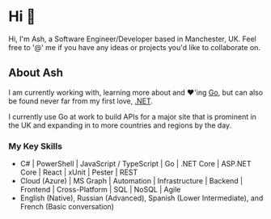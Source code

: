 # Hi 👋

Hi, I'm Ash, a Software Engineer/Developer based in Manchester, UK. Feel free to '@' me if you have any ideas or projects you'd like to collaborate on.

## About Ash

I am currently working with, learning more about and :heart:'ing [Go](https://go.dev/), but can also be found never far from my first love, [.NET](https://dotnet.microsoft.com/en-us/).

I currently use Go at work to build APIs for a major site that is prominent in the UK and expanding in to more countries and regions by the day.

### My Key Skills

- C# | PowerShell | JavaScript / TypeScript | Go | .NET Core | ASP.NET Core | React | xUnit | Pester | REST
- Cloud (Azure) | MS Graph | Automation | Infrastructure | Backend | Frontend | Cross-Platform | SQL | NoSQL | Agile
- English (Native), Russian (Advanced), Spanish (Lower Intermediate), and French (Basic conversation)

<!--
**ashscodes/ashscodes** is a ✨ _special_ ✨ repository because its `README.md` (this file) appears on your GitHub profile.

Here are some ideas to get you started:

- 🔭 I’m currently working on ...
- 🌱 I’m currently learning ...
- 👯 I’m looking to collaborate on ...
- 🤔 I’m looking for help with ...
- 💬 Ask me about ...
- 📫 How to reach me: ...
- 😄 Pronouns: ...
- ⚡ Fun fact: ...
-->
